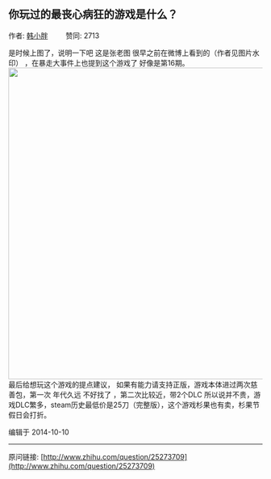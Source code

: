 ## 你玩过的最丧心病狂的游戏是什么？

作者: [韩小胖](http://www.zhihu.com/people/han-xiao-pang-16)&nbsp;&nbsp;&nbsp;&nbsp;&nbsp;&nbsp;&nbsp;&nbsp; 赞同: 2713


是时候上图了，说明一下吧 这是张老图 很早之前在微博上看到的（作者见图片水印） ，在暴走大事件上也提到这个游戏了 好像是第16期。<img src="http://pic1.zhimg.com/590ce302ffb3e527e8dcd1f163075328_b.jpg" data-rawheight="8512" data-rawwidth="616" class="origin_image zh-lightbox-thumb" width="616" data-original="http://pic1.zhimg.com/590ce302ffb3e527e8dcd1f163075328_r.jpg">最后给想玩这个游戏的提点建议， 如果有能力请支持正版，游戏本体进过两次慈善包，第一次 年代久远 不好找了 ，第二次比较近，带2个DLC 所以说并不贵，游戏DLC繁多，steam历史最低价是25刀（完整版），这个游戏杉果也有卖，杉果节假日会打折。



编辑于 2014-10-10



---
原问链接: [http://www.zhihu.com/question/25273709](http://www.zhihu.com/question/25273709)